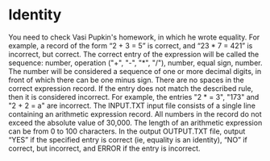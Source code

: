 # Identity
You need to check Vasi Pupkin's homework, in which he wrote equality. For example, a record of the form “2 + 3 = 5” is correct, and “23 * 7 = 421” is incorrect, but correct. The correct entry of the expression will be called the sequence: number, operation ("+", "-", "*", "/"), number, equal sign, number. The number will be considered a sequence of one or more decimal digits, in front of which there can be one minus sign. There are no spaces in the correct expression record.
If the entry does not match the described rule, then it is considered incorrect. For example, the entries "2 * = 3", "173" and "2 + 2 = a" are incorrect.
The INPUT.TXT input file consists of a single line containing an arithmetic expression record. All numbers in the record do not exceed the absolute value of 30,000. The length of an arithmetic expression can be from 0 to 100 characters.
In the output OUTPUT.TXT file, output “YES” if the specified entry is correct (ie, equality is an identity), “NO” if correct, but incorrect, and ERROR if the entry is incorrect.
